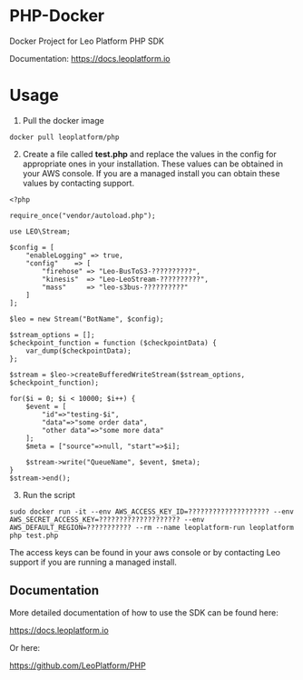 PHP-Docker
===================

Docker Project for Leo Platform PHP SDK

Documentation: https://docs.leoplatform.io

Usage
=====

1. Pull the docker image
```
docker pull leoplatform/php
```
2. Create a file called **test.php** and replace the values in the config for appropriate ones in your installation.  These values can be obtained in your AWS console. If you are a managed install you can obtain these values by contacting support. 
```
<?php

require_once("vendor/autoload.php");

use LEO\Stream;

$config = [
	"enableLogging"	=> true,
	"config"	=> [
		"firehose" => "Leo-BusToS3-??????????",
		"kinesis"  => "Leo-LeoStream-??????????",
		"mass"	   => "leo-s3bus-??????????"
	]
];

$leo = new Stream("BotName", $config);

$stream_options = [];
$checkpoint_function = function ($checkpointData) {
	var_dump($checkpointData);
};

$stream = $leo->createBufferedWriteStream($stream_options, $checkpoint_function);

for($i = 0; $i < 10000; $i++) {
	$event = [
		"id"=>"testing-$i",
		"data"=>"some order data",
		"other data"=>"some more data"
	];
	$meta = ["source"=>null, "start"=>$i];
	
	$stream->write("QueueName", $event, $meta);
}
$stream->end();
```

3. Run the script

```
sudo docker run -it --env AWS_ACCESS_KEY_ID=???????????????????? --env AWS_SECRET_ACCESS_KEY=???????????????????? --env AWS_DEFAULT_REGION=??????????? --rm --name leoplatform-run leoplatform php test.php
```
The access keys can be found in your aws console or by contacting Leo support if you are running a managed install.


Documentation
-------------

More detailed documentation of how to use the SDK can be found here:

https://docs.leoplatform.io

Or here:

https://github.com/LeoPlatform/PHP
